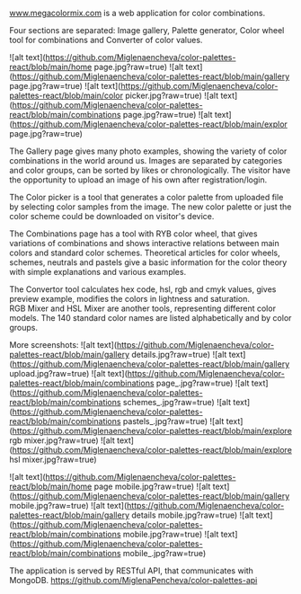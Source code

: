 www.megacolormix.com is a web application for color combinations.

Four sections are separated: Image gallery, Palette generator, Color wheel tool for combinations and Converter of color values.

![alt text](https://github.com/Miglenaencheva/color-palettes-react/blob/main/home page.jpg?raw=true) 
![alt text](https://github.com/Miglenaencheva/color-palettes-react/blob/main/gallery page.jpg?raw=true) 
![alt text](https://github.com/Miglenaencheva/color-palettes-react/blob/main/color picker.jpg?raw=true) 
![alt text](https://github.com/Miglenaencheva/color-palettes-react/blob/main/combinations page.jpg?raw=true) 
![alt text](https://github.com/Miglenaencheva/color-palettes-react/blob/main/explor page.jpg?raw=true) 

The Gallery page gives many photo examples, showing the variety of color combinations in the world around us. 
Images are separated by categories and color groups, can be sorted by likes or chronologically.
The visitor have the opportunity to upload an image of his own after registration/login.

The Color picker is a tool that generates a color palette from uploaded file by selecting color samples from the image.
The new color palette or just the color scheme could be downloaded on visitor's device. 

The Combinations page has a tool with RYB color wheel, that gives variations of combinations 
and shows interactive relations between main colors and standard color schemes.
Theoretical articles for color wheels, schemes, neutrals and pastels give a basic information for the color theory with simple explanations and various examples.

The Convertor tool calculates hex code, hsl, rgb and cmyk values, gives preview example, modifies the colors in lightness and saturation.  
RGB Mixer and HSL Mixer are another tools, representing different color models. 
The 140 standard color names are listed alphabetically and by color groups.

More screenshots:
![alt text](https://github.com/Miglenaencheva/color-palettes-react/blob/main/gallery details.jpg?raw=true) 
![alt text](https://github.com/Miglenaencheva/color-palettes-react/blob/main/gallery upload.jpg?raw=true) 
![alt text](https://github.com/Miglenaencheva/color-palettes-react/blob/main/combinations page_.jpg?raw=true) 
![alt text](https://github.com/Miglenaencheva/color-palettes-react/blob/main/combinations schemes_.jpg?raw=true) 
![alt text](https://github.com/Miglenaencheva/color-palettes-react/blob/main/combinations pastels_.jpg?raw=true) 
![alt text](https://github.com/Miglenaencheva/color-palettes-react/blob/main/explore rgb mixer.jpg?raw=true) 
![alt text](https://github.com/Miglenaencheva/color-palettes-react/blob/main/explore hsl mixer.jpg?raw=true) 

![alt text](https://github.com/Miglenaencheva/color-palettes-react/blob/main/home page mobile.jpg?raw=true) 
![alt text](https://github.com/Miglenaencheva/color-palettes-react/blob/main/gallery mobile.jpg?raw=true) 
![alt text](https://github.com/Miglenaencheva/color-palettes-react/blob/main/gallery details mobile.jpg?raw=true) 
![alt text](https://github.com/Miglenaencheva/color-palettes-react/blob/main/combinations mobile.jpg?raw=true) 
![alt text](https://github.com/Miglenaencheva/color-palettes-react/blob/main/combinations mobile_.jpg?raw=true) 

The application is served by RESTful API, that communicates with MongoDB.
https://github.com/MiglenaPencheva/color-palettes-api

